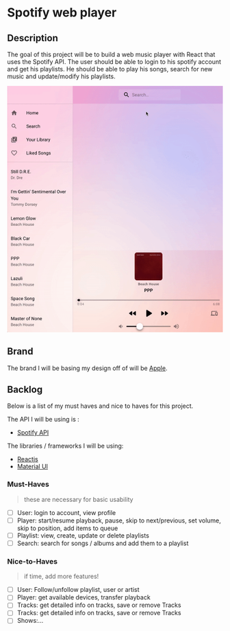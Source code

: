# Spotify web player

## Description

The goal of this project will be to build a web music player with React that uses the Spotify API. The user should be able to login to his spotify account and get his playlists. He should be able to play his songs, search for new music and update/modify his playlists.

<p align="center"><img src="./assets/Webplayer.gif" ></p>

## Brand

The brand I will be basing my design off of will be [Apple](https://www.apple.com/).

## Backlog

Below is a list of my must haves and nice to haves for this project.

The API I will be using is :

- [Spotify API](https://developer.spotify.com/documentation/web-api/)

The libraries / frameworks I will be using:

- [Reactjs](https://reactjs.org/)
- [Material UI](https://material-ui.com/)

### Must-Haves

> these are necessary for basic usability

- [ ] User: login to account, view profile
- [ ] Player: start/resume playback, pause, skip to next/previous, set volume, skip to position, add items to queue
- [ ] Playlist: view, create, update or delete playlists
- [ ] Search: search for songs / albums and add them to a playlist

### Nice-to-Haves

> if time, add more features!

- [ ] User: Follow/unfollow playlist, user or artist
- [ ] Player: get available devices, transfer playback
- [ ] Tracks: get detailed info on tracks, save or remove Tracks
- [ ] Tracks: get detailed info on tracks, save or remove Tracks
- [ ] Shows:...
